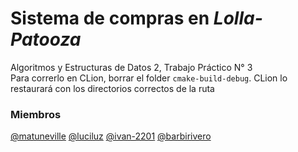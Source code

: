 # Sistema de compras en *Lolla-Patooza*
Algoritmos y Estructuras de Datos 2, Trabajo Práctico N° 3  
Para correrlo en CLion, borrar el folder `cmake-build-debug`. CLion lo restaurará con los directorios correctos de la ruta

### Miembros
[@matuneville](https://github.com/matuneville)
[@luciluz](https://github.com/luciluz)
[@ivan-2201](https://github.com/ivan-22001)
[@barbirivero](https://github.com/barbirivero)
